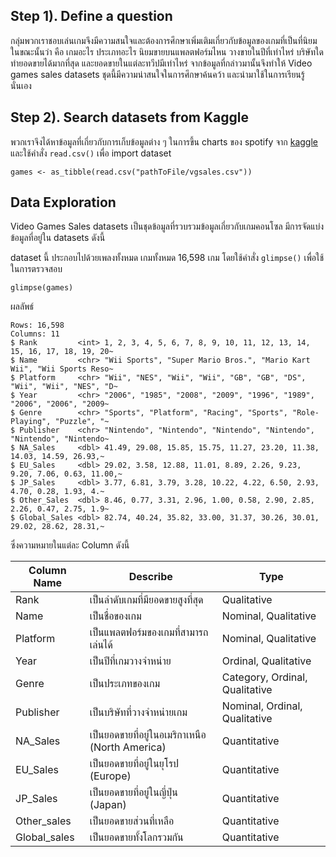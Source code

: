 ## Step 1). Define a question
กลุ่มพวกเราชอบเล่นเกมจึงมีความสนใจและต้องการศึกษาเพิ่มเติมเกี่ยวกับข้อมูลของเกมที่เป็นที่นิยมในขณะนั้นว่า คือ เกมอะไร ประเภทอะไร นิยมขายบนแพลตฟอร์มไหน วางขายในปีที่เท่าไหร่ บริษัทใดทำยอดขายได้มากที่สุด และยอดขายในแต่ละทวีปมีเท่าไหร่ จากข้อมูลที่กล่าวมานั้นจึงทำให้ Video games sales datasets ชุดนี้มีความน่าสนใจในการศึกษาค้นคว้า และนำมาใช้ในการเรียนรู้นั่นเอง

## Step 2). Search datasets from Kaggle
พวกเราจึงได้หาข้อมูลที่เกี่ยวกับการเก็บข้อมูลต่าง ๆ ในการขึ้น charts ของ spotify จาก [kaggle](https://www.kaggle.com/gregorut/videogamesales)<br>
และใช้คำสั่ง `read.csv()` เพื่อ import dataset
```{R}
games <- as_tibble(read.csv("pathToFile/vgsales.csv"))
```


## Data Exploration
Video Games Sales datasets เป็นชุดข้อมูลที่รวบรวมข้อมูลเกี่ยวกับเกมคอนโซล มีการจัดแบ่งข้อมูลที่อยู่ใน datasets ดังนี้<br>

dataset นี้ ประกอบไปด้วยเพลงทั้งหมด เกมทั้งหมด 16,598 เกม โดยใช้คำสั่ง `glimpse()` เพื่อใช้ในการตรวจสอบ 
```{R}
glimpse(games)
```
ผลลัพธ์
```{txt}
Rows: 16,598
Columns: 11
$ Rank         <int> 1, 2, 3, 4, 5, 6, 7, 8, 9, 10, 11, 12, 13, 14, 15, 16, 17, 18, 19, 20~
$ Name         <chr> "Wii Sports", "Super Mario Bros.", "Mario Kart Wii", "Wii Sports Reso~
$ Platform     <chr> "Wii", "NES", "Wii", "Wii", "GB", "GB", "DS", "Wii", "Wii", "NES", "D~
$ Year         <chr> "2006", "1985", "2008", "2009", "1996", "1989", "2006", "2006", "2009~
$ Genre        <chr> "Sports", "Platform", "Racing", "Sports", "Role-Playing", "Puzzle", "~
$ Publisher    <chr> "Nintendo", "Nintendo", "Nintendo", "Nintendo", "Nintendo", "Nintendo~
$ NA_Sales     <dbl> 41.49, 29.08, 15.85, 15.75, 11.27, 23.20, 11.38, 14.03, 14.59, 26.93,~
$ EU_Sales     <dbl> 29.02, 3.58, 12.88, 11.01, 8.89, 2.26, 9.23, 9.20, 7.06, 0.63, 11.00,~
$ JP_Sales     <dbl> 3.77, 6.81, 3.79, 3.28, 10.22, 4.22, 6.50, 2.93, 4.70, 0.28, 1.93, 4.~
$ Other_Sales  <dbl> 8.46, 0.77, 3.31, 2.96, 1.00, 0.58, 2.90, 2.85, 2.26, 0.47, 2.75, 1.9~
$ Global_Sales <dbl> 82.74, 40.24, 35.82, 33.00, 31.37, 30.26, 30.01, 29.02, 28.62, 28.31,~
```

ซึ่งความหมายในแต่ละ Column ดังนี้

| Column Name  | Describe                                        | Type                           |
| ------------ | ----------------------------------------------- | ------------------------------ |
| Rank         | เป็นลำดับเกมที่มียอดขายสูงที่สุด                | Qualitative                    |
| Name         | เป็นชื่อของเกม                                  | Nominal, Qualitative           |
| Platform     | เป็นแพลตฟอร์มของเกมที่สามารถเล่นได้             | Nominal, Qualitative           |
| Year         | เป็นปีที่เกมวางจำหน่าย                          | Ordinal, Qualitative           |
| Genre        | เป็นประเภทของเกม                                | Category, Ordinal, Qualitative |
| Publisher    | เป็นบริษัทที่วางจำหน่ายเกม                      | Nominal, Ordinal, Qualitative  |
| NA_Sales     | เป็นยอดขายที่อยู่ในอเมริกาเหนือ (North America) | Quantitative                   |
| EU_Sales     | เป็นยอดขายที่อยู่ในยุโรป (Europe)               | Quantitative                   |
| JP_Sales     | เป็นยอดขายที่อยู่ในญี่ปุ่น (Japan)              | Quantitative                   |
| Other_sales  | เป็นยอดขายส่วนที่เหลือ                          | Quantitative                   |
| Global_sales | เป็นยอดขายทั้งโลกรวมกัน                         | Quantitative                   |
